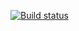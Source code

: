 [![Build status](https://ci.appveyor.com/api/projects/status/t4f78gb3k32kxwgg?svg=true)](https://ci.appveyor.com/project/Tsetserev/bdd)
